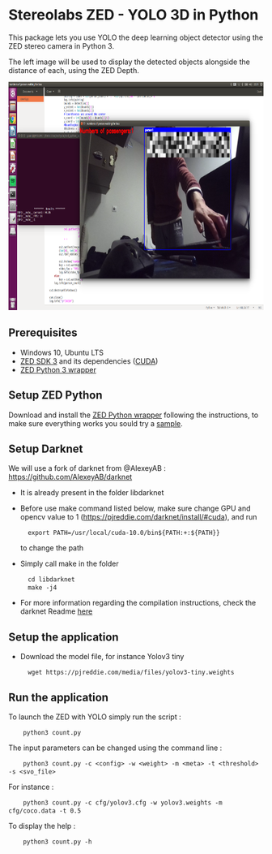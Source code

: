 # Stereolabs ZED - YOLO 3D in Python

This package lets you use YOLO the deep learning object detector using the ZED stereo camera in Python 3.

The left image will be used to display the detected objects alongside the distance of each, using the ZED Depth.

<p align="center">
  <img src="preview.png" width=676 height=450>
</p>

## Prerequisites

- Windows 10, Ubuntu LTS
- [ZED SDK 3](https://www.stereolabs.com/developers/) and its dependencies ([CUDA](https://developer.nvidia.com/cuda-downloads))
- [ZED Python 3 wrapper](https://github.com/stereolabs/zed-python)

## Setup ZED Python

Download and install the [ZED Python wrapper](https://github.com/stereolabs/zed-python) following the instructions, to make sure everything works you sould try a [sample](https://github.com/stereolabs/zed-python/tree/master/examples).

## Setup Darknet

We will use a fork of darknet from @AlexeyAB : https://github.com/AlexeyAB/darknet

- It is already present in the folder libdarknet

- Before use make command listed below, make sure change GPU and opencv value to 1 (https://pjreddie.com/darknet/install/#cuda), and run

        export PATH=/usr/local/cuda-10.0/bin${PATH:+:${PATH}}
  
  to change the path
        
- Simply call make in the folder

        cd libdarknet
        make -j4

- For more information regarding the compilation instructions, check the darknet Readme [here](../libdarknet/README.md)

## Setup the application

- Download the model file, for instance Yolov3 tiny

        wget https://pjreddie.com/media/files/yolov3-tiny.weights

## Run the application


To launch the ZED with YOLO simply run the script :

        python3 count.py


The input parameters can be changed using the command line :

        python3 count.py -c <config> -w <weight> -m <meta> -t <threshold> -s <svo_file>

For instance :

        python3 count.py -c cfg/yolov3.cfg -w yolov3.weights -m cfg/coco.data -t 0.5

To display the help :

        python3 count.py -h
